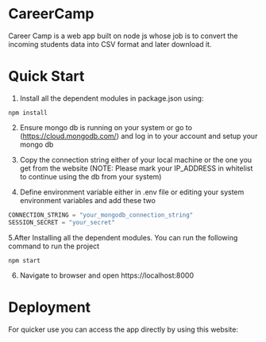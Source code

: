 # CareerCamp
Career Camp is a web app built on node js whose job is to convert the incoming students data into CSV format and later download it.

# Quick Start
1. Install all the dependent modules in package.json using:

```
npm install
```

2. Ensure mongo db is running on your system or go to (https://cloud.mongodb.com/) and log in to your account and setup your mongo db
3. Copy the connection string either of your local machine or the one you get from the website
(NOTE: Please mark your IP_ADDRESS in whitelist to continue using the db from your system)

4. Define environment variable either in .env file or editing your system environment variables and add these two

``` javascript
CONNECTION_STRING = "your_mongodb_connection_string"
SESSION_SECRET = "your_secret"
```

5.After Installing all the dependent modules. You can run the following command to run the project

```
npm start
```
6. Navigate to browser and open https://localhost:8000

# Deployment

For quicker use you can access the app directly by using this website: 
